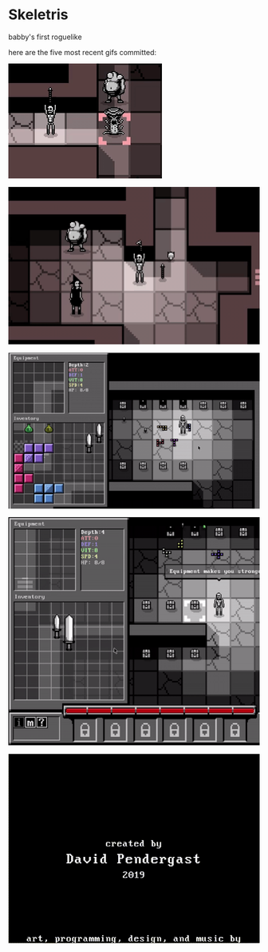 # Skeletris
babby's first roguelike

here are the five most recent gifs committed:

![181_oysters.gif](gifs/181_oysters.gif?raw=true "181_oysters")

![180_witches.gif](gifs/180_witches.gif?raw=true "180_witches")

![179_auto_place_items.gif](gifs/179_auto_place_items.gif?raw=true "179_auto_place_items")

![178_number_labels_on_actions.gif](gifs/178_number_labels_on_actions.gif?raw=true "178_number_labels_on_actions")

![177_credits.gif](gifs/177_credits.gif?raw=true "177_credits")

